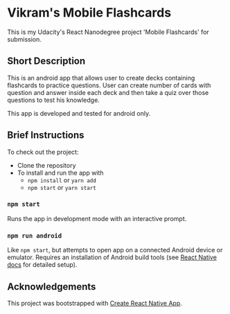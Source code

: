 # Vikram's Mobile Flashcards

This is my Udacity's React Nanodegree project 'Mobile Flashcards' for submission. 

## Short Description

This is an android app that allows user to create decks containing flashcards to practice questions. User can create number of cards with question and answer inside each deck and then take a quiz over those questions to test his knowledge.

This app is developed and tested for android only.

## Brief Instructions

To check out the project:

* Clone the repository
* To install and run the app with 
    - `npm install` or `yarn add`
    - `npm start` or `yarn start`

### `npm start`

Runs the app in development mode with an interactive prompt.

### `npm run android`

Like `npm start`, but attempts to open app on a connected Android device or emulator. Requires an installation of Android build tools (see [React Native docs](https://facebook.github.io/react-native/docs/getting-started.html) for detailed setup).

## Acknowledgements
This project was bootstrapped with [Create React Native App](https://github.com/react-community/create-react-native-app).